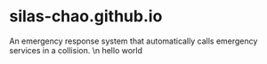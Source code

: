 # silas-chao.github.io
An emergency response system that automatically calls emergency services in a collision.
\n hello world
